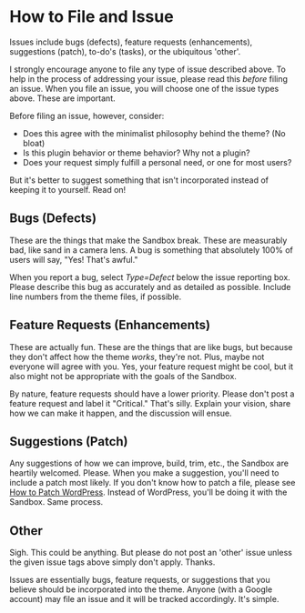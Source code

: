 # How to File and Issue #

Issues include bugs (defects), feature requests (enhancements), suggestions (patch), to-do's (tasks), or the ubiquitous 'other'.

I strongly encourage anyone to file any type of issue described above. To help in the process of addressing your issue, please read this _before_ filing an issue. When you file an issue, you will choose one of the issue types above. These are important.

Before filing an issue, however, consider:

  * Does this agree with the minimalist philosophy behind the theme? (No bloat)
  * Is this plugin behavior or theme behavior? Why not a plugin?
  * Does your request simply fulfill a personal need, or one for most users?

But it's better to suggest something that isn't incorporated instead of keeping it to yourself. Read on!

## Bugs (Defects) ##

These are the things that make the Sandbox break. These are measurably bad, like sand in a camera lens. A bug is something that absolutely 100% of users will say, "Yes! That's awful."

When you report a bug, select _Type=Defect_ below the issue reporting box. Please describe this bug as accurately and as detailed as possible. Include line numbers from the theme files, if possible.

## Feature Requests (Enhancements) ##

These are actually fun. These are the things that are like bugs, but because they don't affect how the theme _works_, they're not. Plus, maybe not everyone will agree with you. Yes, your feature request might be cool, but it also might not be appropriate with the goals of the Sandbox.

By nature, feature requests should have a lower priority. Please don't post a feature request and label it "Critical." That's silly. Explain your vision, share how we can make it happen, and the discussion will ensue.

## Suggestions (Patch) ##

Any suggestions of how we can improve, build, trim, etc., the Sandbox are heartily welcomed. Please. When you make a suggestion, you'll need to include a patch most likely. If you don't know how to patch a file, please see [How to Patch WordPress](http://asymptomatic.net/2005/12/03/2142/how-to-patch-wordpress/). Instead of WordPress, you'll be doing it with the Sandbox. Same process.

## Other ##

Sigh. This could be anything. But please do not post an 'other' issue unless the given issue tags above simply don't apply. Thanks.

Issues are essentially bugs, feature requests, or suggestions that you believe should be incorporated into the theme. Anyone (with a Google account) may file an issue and it will be tracked accordingly. It's simple.